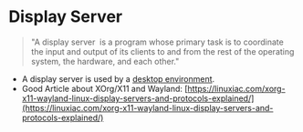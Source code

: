 # Display Server

> "A display server  is a program whose primary task is to coordinate the input and output of its clients to and from the rest of the operating system, the hardware, and each other."

- A display server is used by a [desktop environment](./DesktopEnvironment.md). 
- Good Article about XOrg/X11 and Wayland: [https://linuxiac.com/xorg-x11-wayland-linux-display-servers-and-protocols-explained/](https://linuxiac.com/xorg-x11-wayland-linux-display-servers-and-protocols-explained/)